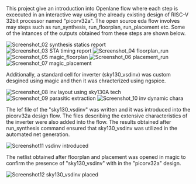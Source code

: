 This project give an introduction into Openlane flow where each step is excecuted in an interactive way using the already existing design of RISC-V 32bit processor named "picorv32a". The open source eda flow involves may steps such as run_synthesis, run_floorplan, run_placement etc. Some of the intances of the outputs obtained from these steps are shown below.

![Screenshot_02 synthesis statics report](https://github.com/user-attachments/assets/4ea65e30-d4db-4435-91ca-b9aef1b93985) 
![Screenshot_03 STA timing report](https://github.com/user-attachments/assets/927ba54b-84db-4997-a4b3-2f5970ac7754) 
![Screenshot_04 floorplan_run](https://github.com/user-attachments/assets/955e0ea9-236e-4278-bebf-26ff4d61b990) 
![Screenshot_05 magic_floorplan](https://github.com/user-attachments/assets/01e2bca5-49c5-4aac-b809-01663ed6ae7f)
![Screenshot_06 placement_run](https://github.com/user-attachments/assets/e4e6f42a-6f58-4363-a6d3-a988c94fd2f6)
![Screenshot_07 magic_placement](https://github.com/user-attachments/assets/e80f7816-94d3-4614-95fb-f1fb067d3544)



Additionally, a standard cell for inverter (sky130_vsdinv) was custom desgined using magic and then it was chracterized using ngspice. 

![Screenshot_08 inv layout using sky130A tech](https://github.com/user-attachments/assets/0e3fab3d-d3bf-4889-bf2e-07fb723a017b)
![Screenshot_09 parasitic extraction](https://github.com/user-attachments/assets/7b9c52e9-e47c-4f8f-b078-fcd5fef78f92)
![Screenshot_10 inv dynamic chara](https://github.com/user-attachments/assets/59c0d38f-7c7d-4f3d-a5ba-0db069f4c28c)



The lef file of the "sky130_vsdinv" was written and it was introduced into the picorv32a design flow. The files describing the extensive characteristics of the inverter were also added into the flow. The results obtained after run_synthesis command ensured that sky130_vsdinv was utilized in the automated net generation.

![Screenshot11 vsdinv introduced](https://github.com/user-attachments/assets/c00dffae-5fd7-490a-92d1-47200bf2b8fe)

The netlist obtained after floorplan and placement was opened in magic to confirm the presence of "sky130_vsdinv" with in the "picorv32a" design.

![Screenshot12 sky130_vsdinv placed](https://github.com/user-attachments/assets/843af244-7416-4b11-927c-b4f9453d09b3)


